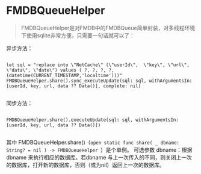# FMDBQueueHelper


> FMDBQueueHelper是对FMDB中的FMDBQueue简单封装，对多线程环境下使用sqlite非常方便。只需要一句话就可以了：

异步方法：

```

let sql = "replace into \"NetCache\" (\"userId\",  \"key\", \"url\", \"data\", \"date\") values ( ?, ?, ?, ?, (datetime(CURRENT_TIMESTAMP,'localtime')))"
FMDBQueueHelper.share().sync_executeUpdate(sql: sql, withArgumentsIn: [userId, key, url, data ?? Data()], complete: nil)
        
```

同步方法：

```

FMDBQueueHelper.share().executeUpdate(sql: sql, withArgumentsIn: [userId, key, url, data ?? Data()])
        
```

其中 FMDBQueueHelper.share()（`open static func share( _ dbname: String? = nil ) -> FMDBQueueHelper `）是个单例。 可选参数 dbname：根据dbname 来执行相应的数据库。若dbname 与上一次传入的不同，则关闭上一次的数据库，打开新的数据库，否则（或为nil）返回上一次的数据库。
